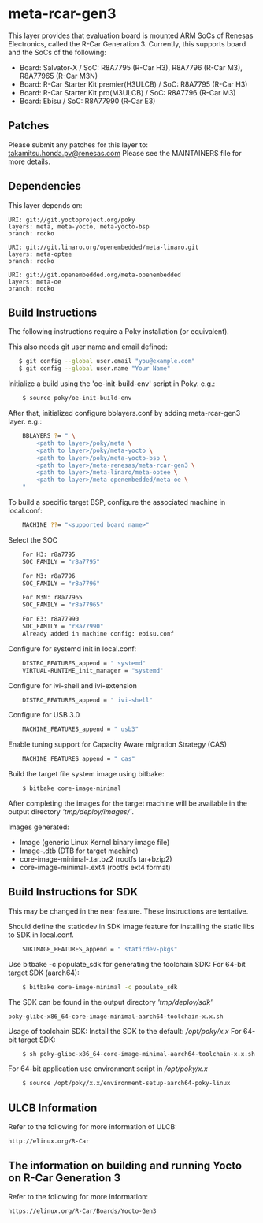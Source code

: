 # meta-rcar-gen3

This layer provides that evaluation board is mounted ARM SoCs of Renesas
Electronics, called the R-Car Generation 3. Currently, this supports
board and the SoCs of the following:
- Board: Salvator-X / SoC: R8A7795 (R-Car H3), R8A7796 (R-Car M3), R8A77965 (R-Car M3N)
- Board: R-Car Starter Kit premier(H3ULCB) / SoC: R8A7795 (R-Car H3)
- Board: R-Car Starter Kit pro(M3ULCB) / SoC: R8A7796 (R-Car M3)
- Board: Ebisu / SoC: R8A77990 (R-Car E3)

## Patches

Please submit any patches for this layer to: takamitsu.honda.pv@renesas.com
Please see the MAINTAINERS file for more details.

## Dependencies

This layer depends on:

    URI: git://git.yoctoproject.org/poky
    layers: meta, meta-yocto, meta-yocto-bsp
    branch: rocko

    URI: git://git.linaro.org/openembedded/meta-linaro.git
    layers: meta-optee
    branch: rocko

    URI: git://git.openembedded.org/meta-openembedded
    layers: meta-oe
    branch: rocko

## Build Instructions

The following instructions require a Poky installation (or equivalent).

This also needs git user name and email defined:
```bash
   $ git config --global user.email "you@example.com"
   $ git config --global user.name "Your Name"
```

Initialize a build using the 'oe-init-build-env' script in Poky. e.g.:
```bash
    $ source poky/oe-init-build-env
```

After that, initialized configure bblayers.conf by adding meta-rcar-gen3 layer. e.g.:
```bash
    BBLAYERS ?= " \
        <path to layer>/poky/meta \
        <path to layer>/poky/meta-yocto \
        <path to layer>/poky/meta-yocto-bsp \
        <path to layer>/meta-renesas/meta-rcar-gen3 \
        <path to layer>/meta-linaro/meta-optee \
        <path to layer>/meta-openembedded/meta-oe \
    "
```
To build a specific target BSP, configure the associated machine in local.conf:
```bash
    MACHINE ??= "<supported board name>"
```
Select the SOC
```bash
    For H3: r8a7795
    SOC_FAMILY = "r8a7795"

    For M3: r8a7796
    SOC_FAMILY = "r8a7796"

    For M3N: r8a77965
    SOC_FAMILY = "r8a77965"

    For E3: r8a77990
    SOC_FAMILY = "r8a77990"
    Already added in machine config: ebisu.conf
```
Configure for systemd init in local.conf:
```bash
    DISTRO_FEATURES_append = " systemd"
    VIRTUAL-RUNTIME_init_manager = "systemd"
```
Configure for ivi-shell and ivi-extension
```bash
    DISTRO_FEATURES_append = " ivi-shell"
```
Configure for USB 3.0
```bash
    MACHINE_FEATURES_append = " usb3"
```
Enable tuning support for Capacity Aware migration Strategy (CAS)
```bash
    MACHINE_FEATURES_append = " cas"
```
Build the target file system image using bitbake:
```bash
    $ bitbake core-image-minimal
```
After completing the images for the target machine will be available in the output
directory _'tmp/deploy/images/<supported board name>'_.

Images generated:
* Image (generic Linux Kernel binary image file)
* Image-<machine name>.dtb (DTB for target machine)
* core-image-minimal-<machine name>.tar.bz2 (rootfs tar+bzip2)
* core-image-minimal-<machine name>.ext4  (rootfs ext4 format)

## Build Instructions for SDK

This may be changed in the near feature. These instructions are tentative.

Should define the staticdev in SDK image feature for installing the static libs
to SDK in local.conf.
```bash
    SDKIMAGE_FEATURES_append = " staticdev-pkgs"
```
Use bitbake -c populate_sdk for generating the toolchain SDK:
For 64-bit target SDK (aarch64):
```bash
    $ bitbake core-image-minimal -c populate_sdk
```
The SDK can be found in the output directory _'tmp/deploy/sdk'_

    poky-glibc-x86_64-core-image-minimal-aarch64-toolchain-x.x.sh

Usage of toolchain SDK: Install the SDK to the default: _/opt/poky/x.x_
For 64-bit target SDK:
```bash
    $ sh poky-glibc-x86_64-core-image-minimal-aarch64-toolchain-x.x.sh
```
For 64-bit application use environment script in _/opt/poky/x.x_
```bash
    $ source /opt/poky/x.x/environment-setup-aarch64-poky-linux
```
## ULCB Information

Refer to the following for more information of ULCB:

    http://elinux.org/R-Car

## The information on building and running Yocto on R-Car Generation 3

Refer to the following for more information:

    https://elinux.org/R-Car/Boards/Yocto-Gen3
